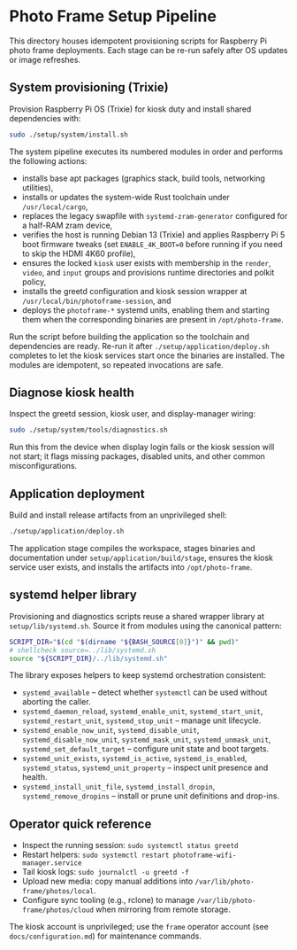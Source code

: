 # Photo Frame Setup Pipeline

This directory houses idempotent provisioning scripts for Raspberry Pi photo frame deployments. Each stage can be re-run safely after OS updates or image refreshes.

## System provisioning (Trixie)

Provision Raspberry Pi OS (Trixie) for kiosk duty and install shared dependencies with:

```bash
sudo ./setup/system/install.sh
```

The system pipeline executes its numbered modules in order and performs the following actions:

- installs base apt packages (graphics stack, build tools, networking utilities),
- installs or updates the system-wide Rust toolchain under `/usr/local/cargo`,
- replaces the legacy swapfile with `systemd-zram-generator` configured for a half-RAM zram device,
- verifies the host is running Debian 13 (Trixie) and applies Raspberry Pi 5 boot firmware tweaks (set `ENABLE_4K_BOOT=0` before running if you need to skip the HDMI 4K60 profile),
- ensures the locked `kiosk` user exists with membership in the `render`, `video`, and `input` groups and provisions runtime directories and polkit policy,
- installs the greetd configuration and kiosk session wrapper at `/usr/local/bin/photoframe-session`, and
- deploys the `photoframe-*` systemd units, enabling them and starting them when the corresponding binaries are present in `/opt/photo-frame`.

Run the script before building the application so the toolchain and dependencies are ready. Re-run it after `./setup/application/deploy.sh` completes to let the kiosk services start once the binaries are installed. The modules are idempotent, so repeated invocations are safe.

## Diagnose kiosk health

Inspect the greetd session, kiosk user, and display-manager wiring:

```bash
sudo ./setup/system/tools/diagnostics.sh
```

Run this from the device when display login fails or the kiosk session will not start; it flags missing packages, disabled units, and other common misconfigurations.

## Application deployment

Build and install release artifacts from an unprivileged shell:

```bash
./setup/application/deploy.sh
```

The application stage compiles the workspace, stages binaries and documentation under `setup/application/build/stage`, ensures the kiosk service user exists, and installs the artifacts into `/opt/photo-frame`.

## systemd helper library

Provisioning and diagnostics scripts reuse a shared wrapper library at `setup/lib/systemd.sh`. Source it from modules using the canonical pattern:

```bash
SCRIPT_DIR="$(cd "$(dirname "${BASH_SOURCE[0]}")" && pwd)"
# shellcheck source=../lib/systemd.sh
source "${SCRIPT_DIR}/../lib/systemd.sh"
```

The library exposes helpers to keep systemd orchestration consistent:

- `systemd_available` – detect whether `systemctl` can be used without aborting the caller.
- `systemd_daemon_reload`, `systemd_enable_unit`, `systemd_start_unit`, `systemd_restart_unit`, `systemd_stop_unit` – manage unit lifecycle.
- `systemd_enable_now_unit`, `systemd_disable_unit`, `systemd_disable_now_unit`, `systemd_mask_unit`, `systemd_unmask_unit`, `systemd_set_default_target` – configure unit state and boot targets.
- `systemd_unit_exists`, `systemd_is_active`, `systemd_is_enabled`, `systemd_status`, `systemd_unit_property` – inspect unit presence and health.
- `systemd_install_unit_file`, `systemd_install_dropin`, `systemd_remove_dropins` – install or prune unit definitions and drop-ins.

## Operator quick reference

- Inspect the running session: `sudo systemctl status greetd`
- Restart helpers: `sudo systemctl restart photoframe-wifi-manager.service`
- Tail kiosk logs: `sudo journalctl -u greetd -f`
- Upload new media: copy manual additions into `/var/lib/photo-frame/photos/local`.
- Configure sync tooling (e.g., rclone) to manage `/var/lib/photo-frame/photos/cloud` when mirroring from remote storage.

The kiosk account is unprivileged; use the `frame` operator account (see `docs/configuration.md`) for maintenance commands.
